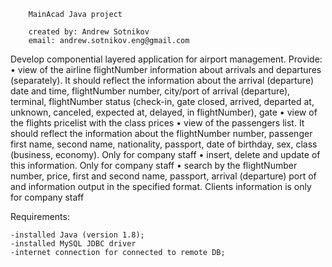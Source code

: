         MainAcad Java project

        created by: Andrew Sotnikov
        email: andrew.sotnikov.eng@gmail.com


Develop componential layered application for airport management.
Provide:
    • view of the airline flightNumber information about arrivals and departures (separately).
    It should reflect the information about the arrival (departure) date and time,
    flightNumber number, city/port of arrival (departure), terminal, flightNumber status (check-in,
    gate closed, arrived, departed at, unknown, canceled, expected at, delayed, in
    flightNumber), gate
    • view of the flights pricelist with the class prices
    • view of the passengers list. It should reflect the information about the flightNumber
    number, passenger first name, second name, nationality, passport, date of
    birthday, sex, class (business, economy). Only for company staff
    • insert, delete and update of this information. Only for company staff
    • search by the flightNumber number, price, first and second name, passport, arrival
    (departure) port of and information output in the specified format. Clients
    information is only for company staff


Requirements:

    -installed Java (version 1.8);
    -installed MySQL JDBC driver
    -internet connection for connected to remote DB;

